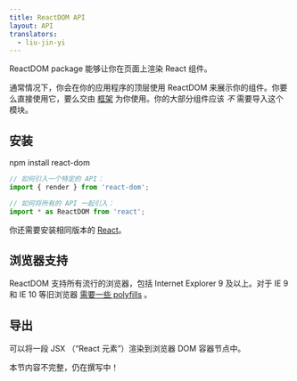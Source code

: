 ```yaml
---
title: ReactDOM API
layout: API
translators:
  - liu-jin-yi
---
```


<Intro>

ReactDOM package 能够让你在页面上渲染 React 组件。

</Intro>

通常情况下，你会在你的应用程序的顶层使用 ReactDOM 来展示你的组件。你要么直接使用它，要么交由 [框架](/learn/start-a-new-react-project#building-with-react-and-a-framework) 为你使用。你的大部分组件应该 *不* 需要导入这个模块。

## 安装

<PackageImport>

<TerminalBlock>

npm install react-dom

</TerminalBlock>

```js
// 如何引入一个特定的 API：
import { render } from 'react-dom';

// 如何将所有的 API 一起引入：
import * as ReactDOM from 'react';
```

</PackageImport>

你还需要安装相同版本的 [React](/api/)。

## 浏览器支持

ReactDOM 支持所有流行的浏览器，包括 Internet Explorer 9 及以上。对于 IE 9 和 IE 10 等旧浏览器 [需要一些 polyfills](http://todo%20link%20to%20js%20environment%20requirements/) 。

## 导出

<YouWillLearnCard title="render" path="/reference/render">

可以将一段 JSX （“React 元素”）渲染到浏览器 DOM 容器节点中。

</YouWillLearnCard>

本节内容不完整，仍在撰写中！

